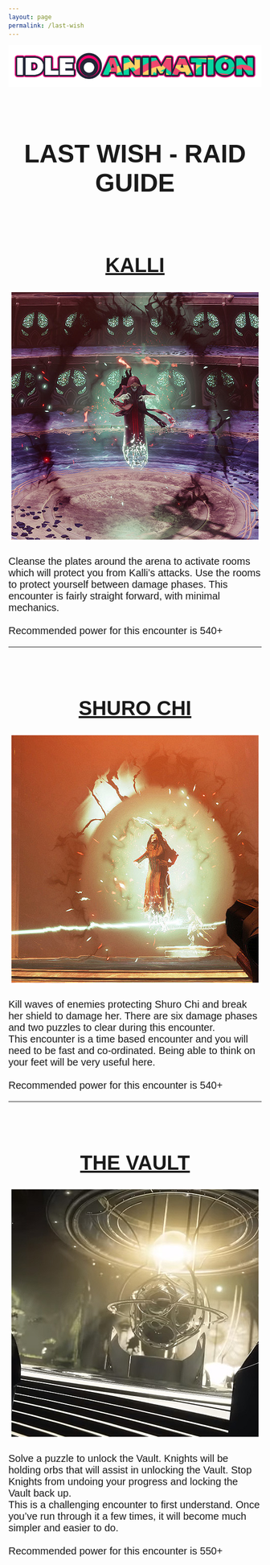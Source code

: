 ```yaml
---
layout: page
permalink: /last-wish
---
```

<a href="https://idleanimation.com/"><img src="/img/banner_main.png" alt="Idle Animation"></a>

<html>
    <head>
        <title>LAST WISH - RAID</title>

   <style>
            .my_head
            {
                font-family:    Montserrat, sans-serif;
                font-size:      25px;
                font-weight:    bold;
            }
   </style>
   <style>
            .my_body
            {
                font-family:    Montserrat, sans-serif;
                font-size:      20px;
                font-weight:    light;
                
            }
   </style>
   </head>

<body>

<br>
<div class="my_head"><center><h1>LAST WISH - RAID GUIDE</h1></center></div>
<div class="my_body"><br><a href="/kalli/"><center><h1>KALLI</h1></center>
<center><a href="/kalli/"><img src="/pages/last wish guide/pages/kalli/kalli_screenshot.jpg"></a><br><br></center>
Cleanse the plates around the arena to activate rooms which will protect you from Kalli’s attacks. Use the rooms to protect yourself between damage phases.
This encounter is fairly straight forward, with minimal mechanics.<br><br>
Recommended power for this encounter is 540+<br>
        <hr>

<div class="my_body"><br><a href="/shuro-chi/"><center><h1>SHURO CHI</h1></center>
<center><a href="/shuro-chi/"><img src="/pages/last wish guide/pages/shuro-chi/shuro_chi_preview.jpg"></a><br><br></center>
Kill waves of enemies protecting Shuro Chi and break her shield to damage her. There are six damage phases and two puzzles to clear during this encounter.<br>
This encounter is a time based encounter and you will need to be fast and co-ordinated. Being able to think on your feet will be very useful here.<br><br>
Recommended power for this encounter is 540+<br>
        <hr>

<div class="my_body"><br><a href="/vault/"><center><h1>THE VAULT</h1></center>
<center><a href="/vault/"><img src="/pages/last wish guide/pages/vault/vault_screenshot.jpg"></a><br><br></center>
Solve a puzzle to unlock the Vault. Knights will be holding orbs that will assist in unlocking the Vault. Stop Knights from undoing your progress and locking the Vault back up.<br>
This is a challenging encounter to first understand. Once you’ve run through it a few times, it will become much simpler and easier to do.<br><br>
Recommended power for this encounter is 550+<br>
